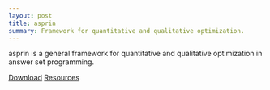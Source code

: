 ```yaml
---
layout: post
title: asprin
summary: Framework for quantitative and qualitative optimization.
---
```

asprin is a general framework for quantitative and qualitative optimization in answer set programming.

[Download](https://sourceforge.net/projects/potassco/files/asprin)
[Resources](http://www.cs.uni-potsdam.de/asprin)
